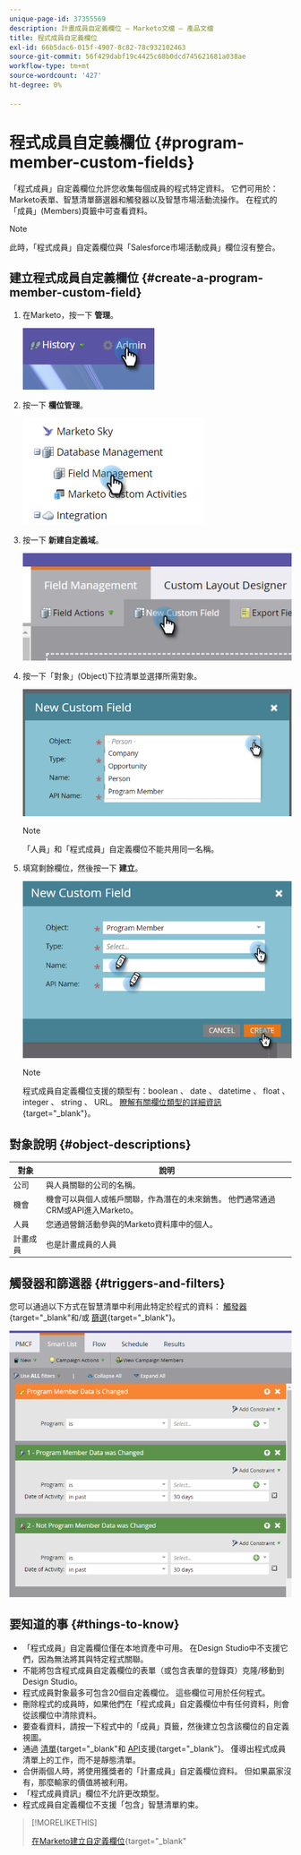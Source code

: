 ```yaml
---
unique-page-id: 37355569
description: 計畫成員自定義欄位 — Marketo文檔 — 產品文檔
title: 程式成員自定義欄位
exl-id: 66b5dac6-015f-4907-8c82-78c932102463
source-git-commit: 56f429dabf19c4425c68b0dcd745621681a038ae
workflow-type: tm+mt
source-wordcount: '427'
ht-degree: 0%

---
```


# 程式成員自定義欄位 {#program-member-custom-fields}

「程式成員」自定義欄位允許您收集每個成員的程式特定資料。 它們可用於：Marketo表單、智慧清單篩選器和觸發器以及智慧市場活動流操作。 在程式的「成員」(Members)頁籤中可查看資料。

>[!NOTE]
>
>此時，「程式成員」自定義欄位與「Salesforce市場活動成員」欄位沒有整合。

## 建立程式成員自定義欄位 {#create-a-program-member-custom-field}

1. 在Marketo，按一下 **管理**。

   ![](assets/one.png)

1. 按一下 **欄位管理**。

   ![](assets/two.png)

1. 按一下 **新建自定義域**。

   ![](assets/three.png)

1. 按一下「對象」(Object)下拉清單並選擇所需對象。

   ![](assets/four.png)

   >[!NOTE]
   >
   >「人員」和「程式成員」自定義欄位不能共用同一名稱。

1. 填寫剩餘欄位，然後按一下 **建立**。

   ![](assets/five.png)

   >[!NOTE]
   >
   >程式成員自定義欄位支援的類型有：boolean 、 date 、 datetime 、 float 、 integer 、 string 、 URL。 [瞭解有關欄位類型的詳細資訊](/help/marketo/product-docs/administration/field-management/custom-field-type-glossary.md){target=&quot;_blank&quot;}。

## 對象說明 {#object-descriptions}

| 對象 | 說明 |
|---|---|
| 公司 | 與人員關聯的公司的名稱。 |
| 機會 | 機會可以與個人或帳戶關聯，作為潛在的未來銷售。 他們通常通過CRM或API進入Marketo。 |
| 人員 | 您通過營銷活動參與的Marketo資料庫中的個人。 |
| 計畫成員 | 也是計畫成員的人員 |

## 觸發器和篩選器 {#triggers-and-filters}

您可以通過以下方式在智慧清單中利用此特定於程式的資料： [觸發器](/help/marketo/product-docs/core-marketo-concepts/smart-campaigns/creating-a-smart-campaign/define-smart-list-for-smart-campaign-trigger.md){target=&quot;_blank&quot;和/或 [篩選](/help/marketo/product-docs/core-marketo-concepts/smart-lists-and-static-lists/creating-a-smart-list/find-and-add-filters-to-a-smart-list.md){target=&quot;_blank&quot;}。

![](assets/six.png)

## 要知道的事 {#things-to-know}

* 「程式成員」自定義欄位僅在本地資產中可用。 在Design Studio中不支援它們，因為無法將其與特定程式關聯。
* 不能將包含程式成員自定義欄位的表單（或包含表單的登錄頁）克隆/移動到Design Studio。
* 程式成員對象最多可包含20個自定義欄位。 這些欄位可用於任何程式。
* 刪除程式的成員時，如果他們在「程式成員」自定義欄位中有任何資料，則會從該欄位中清除資料。
* 要查看資料，請按一下程式中的「成員」頁籤，然後建立包含該欄位的自定義視圖。
* 通過 [清單](/help/marketo/getting-started/quick-wins/import-a-list-of-people.md){target=&quot;_blank&quot;和 [API](https://developers.marketo.com/)支援{target=&quot;_blank&quot;}。 僅導出程式成員清單上的工作，而不是靜態清單。
* 合併兩個人時，將使用獲獎者的「計畫成員」自定義欄位資料。 但如果贏家沒有，那麼輸家的價值將被利用。
* 「程式成員資訊」欄位不允許更改類型。
* 程式成員自定義欄位不支援「包含」智慧清單約束。

>[!MORELIKETHIS]
>
>[在Marketo建立自定義欄位](/help/marketo/product-docs/administration/field-management/create-a-custom-field-in-marketo.md){target=&quot;_blank&quot;
